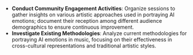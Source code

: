 - **Conduct Community Engagement Activities**: Organize sessions to gather insights on various artistic approaches used in portraying AI emotions; document their reception among different audience demographics to ensure continuous improvement.
- **Investigate Existing Methodologies**: Analyze current methodologies for portraying AI emotions in music, focusing on their effectiveness in cross-cultural representations and traditional artistic styles.